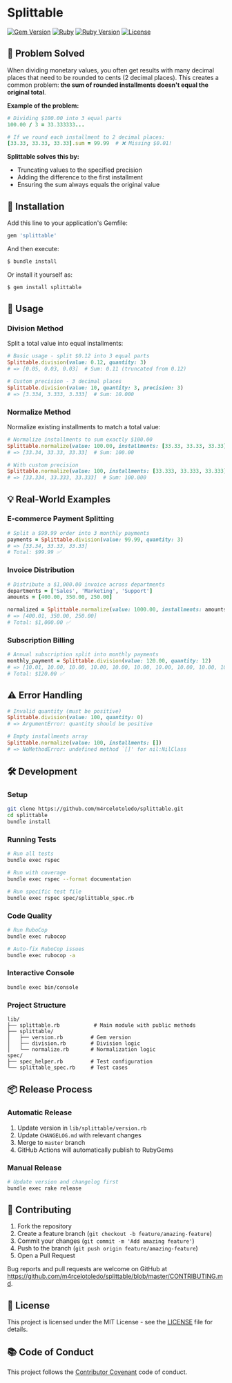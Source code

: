 # Splittable

[![Gem Version](https://badge.fury.io/rb/splittable.svg)](https://badge.fury.io/rb/splittable)
[![Ruby](https://github.com/m4rcelotoledo/splittable/workflows/Ruby/badge.svg?branch=master)](https://github.com/m4rcelotoledo/splittable/actions?query=workflow%3ARuby)
[![Ruby Version](https://img.shields.io/badge/ruby-%3E%3D%203.4.6-red.svg)](https://www.ruby-lang.org/)
[![License](https://img.shields.io/badge/license-MIT-green.svg)](LICENSE)

## 🎯 Problem Solved

When dividing monetary values, you often get results with many decimal places that need to be rounded to cents (2 decimal places). This creates a common problem: **the sum of rounded installments doesn't equal the original total**.

**Example of the problem:**
```ruby
# Dividing $100.00 into 3 equal parts
100.00 / 3 = 33.333333...

# If we round each installment to 2 decimal places:
[33.33, 33.33, 33.33].sum = 99.99  # ❌ Missing $0.01!
```

**Splittable solves this by:**
- Truncating values to the specified precision
- Adding the difference to the first installment
- Ensuring the sum always equals the original value

## 🚀 Installation

Add this line to your application's Gemfile:

```ruby
gem 'splittable'
```

And then execute:

```bash
$ bundle install
```

Or install it yourself as:

```bash
$ gem install splittable
```

## 📖 Usage

### Division Method

Split a total value into equal installments:

```ruby
# Basic usage - split $0.12 into 3 equal parts
Splittable.division(value: 0.12, quantity: 3)
# => [0.05, 0.03, 0.03]  # Sum: 0.11 (truncated from 0.12)

# Custom precision - 3 decimal places
Splittable.division(value: 10, quantity: 3, precision: 3)
# => [3.334, 3.333, 3.333]  # Sum: 10.000
```

### Normalize Method

Normalize existing installments to match a total value:

```ruby
# Normalize installments to sum exactly $100.00
Splittable.normalize(value: 100.00, installments: [33.33, 33.33, 33.33])
# => [33.34, 33.33, 33.33]  # Sum: 100.00

# With custom precision
Splittable.normalize(value: 100, installments: [33.333, 33.333, 33.333], precision: 3)
# => [33.334, 33.333, 33.333]  # Sum: 100.000
```

## 💡 Real-World Examples

### E-commerce Payment Splitting
```ruby
# Split a $99.99 order into 3 monthly payments
payments = Splittable.division(value: 99.99, quantity: 3)
# => [33.34, 33.33, 33.33]
# Total: $99.99 ✅
```

### Invoice Distribution
```ruby
# Distribute a $1,000.00 invoice across departments
departments = ['Sales', 'Marketing', 'Support']
amounts = [400.00, 350.00, 250.00]

normalized = Splittable.normalize(value: 1000.00, installments: amounts)
# => [400.01, 350.00, 250.00]
# Total: $1,000.00 ✅
```

### Subscription Billing
```ruby
# Annual subscription split into monthly payments
monthly_payment = Splittable.division(value: 120.00, quantity: 12)
# => [10.01, 10.00, 10.00, 10.00, 10.00, 10.00, 10.00, 10.00, 10.00, 10.00, 10.00, 10.00]
# Total: $120.00 ✅
```

## ⚠️ Error Handling

```ruby
# Invalid quantity (must be positive)
Splittable.division(value: 100, quantity: 0)
# => ArgumentError: quantity should be positive

# Empty installments array
Splittable.normalize(value: 100, installments: [])
# => NoMethodError: undefined method `[]' for nil:NilClass
```

## 🛠️ Development

### Setup
```bash
git clone https://github.com/m4rcelotoledo/splittable.git
cd splittable
bundle install
```

### Running Tests
```bash
# Run all tests
bundle exec rspec

# Run with coverage
bundle exec rspec --format documentation

# Run specific test file
bundle exec rspec spec/splittable_spec.rb
```

### Code Quality
```bash
# Run RuboCop
bundle exec rubocop

# Auto-fix RuboCop issues
bundle exec rubocop -a
```

### Interactive Console
```bash
bundle exec bin/console
```

### Project Structure
```
lib/
├── splittable.rb           # Main module with public methods
├── splittable/
│   ├── version.rb         # Gem version
│   ├── division.rb        # Division logic
│   └── normalize.rb       # Normalization logic
spec/
├── spec_helper.rb         # Test configuration
└── splittable_spec.rb     # Test cases
```

## 📦 Release Process

### Automatic Release
1. Update version in `lib/splittable/version.rb`
2. Update `CHANGELOG.md` with relevant changes
3. Merge to `master` branch
4. GitHub Actions will automatically publish to RubyGems

### Manual Release
```bash
# Update version and changelog first
bundle exec rake release
```

## 🤝 Contributing

1. Fork the repository
2. Create a feature branch (`git checkout -b feature/amazing-feature`)
3. Commit your changes (`git commit -m 'Add amazing feature'`)
4. Push to the branch (`git push origin feature/amazing-feature`)
5. Open a Pull Request

Bug reports and pull requests are welcome on GitHub at https://github.com/m4rcelotoledo/splittable/blob/master/CONTRIBUTING.md.

## 📄 License

This project is licensed under the MIT License - see the [LICENSE](LICENSE) file for details.

## 📚 Code of Conduct

This project follows the [Contributor Covenant](https://github.com/m4rcelotoledo/splittable/blob/master/CODE_OF_CONDUCT.md) code of conduct.
